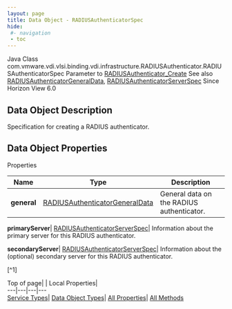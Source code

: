 ```yaml
---
layout: page
title: Data Object - RADIUSAuthenticatorSpec
hide:
 #- navigation
 - toc
---
```






Java Class
    com.vmware.vdi.vlsi.binding.vdi.infrastructure.RADIUSAuthenticator.RADIUSAuthenticatorSpec
Parameter to
     [RADIUSAuthenticator_Create](vdi.infrastructure.RADIUSAuthenticator.md#create)
See also
     [RADIUSAuthenticatorGeneralData](vdi.infrastructure.RADIUSAuthenticator.GeneralData.md), [RADIUSAuthenticatorServerSpec](vdi.infrastructure.RADIUSAuthenticator.ServerData.md)
Since 
    Horizon View 6.0

## Data Object Description 

Specification for creating a RADIUS authenticator. 

## Data Object Properties

Properties

Name |  Type |  Description   
---|---|---  
**general**| [RADIUSAuthenticatorGeneralData](vdi.infrastructure.RADIUSAuthenticator.GeneralData.md)|  General data on the RADIUS authenticator.   
  
**primaryServer**| [RADIUSAuthenticatorServerSpec](vdi.infrastructure.RADIUSAuthenticator.ServerData.md)|  Information about the primary server for this RADIUS authenticator.   
  
**secondaryServer**| [RADIUSAuthenticatorServerSpec](vdi.infrastructure.RADIUSAuthenticator.ServerData.md)|  Information about the (optional) secondary server for this RADIUS authenticator.   


[^1]

  
  
  
Top of page| | Local Properties|   
---|---|---|---  
[Service Types](index-mo_types.md)| [Data Object Types](index-do_types.md)| [All Properties](index-properties.md)| [All Methods](index-methods.md)  
  
  

